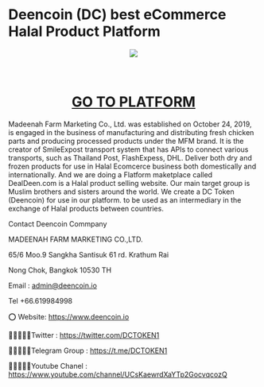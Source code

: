 # Deencoin (DC) best eCommerce Halal Product Platform
<div align="center"><img src="https://deencoin.io/swapexchange/assets/img/artlogo.png" /><br />
</div>
<div align="center">
  <h1><br />
    <a href="https://www.deencoin.io/" target="_blank">GO TO PLATFORM<br />
    </a></h1>
</div>
Madeenah Farm Marketing Co., Ltd. was established on October 24, 2019, is engaged in the business of manufacturing and distributing fresh chicken parts and producing processed products under the MFM brand. It is the creator of SmileExpost transport system that has APIs to connect various transports, such as Thailand Post, FlashExpess, DHL. Deliver both dry and frozen products for use in Halal Ecomcerce business both domestically and internationally. And we are doing a Flatform maketplace called DealDeen.com is a Halal product selling website. Our main target group is Muslim brothers and sisters around the world. We create a DC Token (Deencoin) for use in our platform. to be used as an intermediary in the exchange of Halal products between countries.

Contact Deencoin Commpany


MADEENAH FARM MARKETING CO.,LTD.

65/6 Moo.9 Sangkha Santisuk 61 rd. Krathum Rai

Nong Chok, Bangkok 10530 TH

Email : admin@deencoin.io

Tel +66.619984998

⭕ Website: https://www.deencoin.io

👨🏿‍🤝‍👨🏿Twitter : https://twitter.com/DCTOKEN1

👨🏿‍🤝‍👨🏿Telegram Group : https://t.me/DCTOKEN1

👨🏿‍🤝‍👨🏿Youtube Chanel : https://www.youtube.com/channel/UCsKaewrdXaYTp2GocvqcozQ

